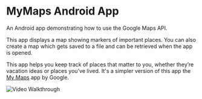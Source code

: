 # MyMaps Android App

An Android app demonstrating how to use the Google Maps API.

This app displays a map showing markers of important places. You can also create a map which gets saved to a file and can be retrieved when the app is opened. 

This app helps you keep track of places that matter to you, whether they’re vacation ideas or places you’ve lived. It's a simpler version of this app the [My Maps](https://play.google.com/store/apps/details?id=com.google.android.apps.m4b) app by Google. 

<img src='https://i.makeagif.com/media/12-20-2019/cFsmQF.gif' title='Video Walkthrough' width='' alt='Video Walkthrough' />
